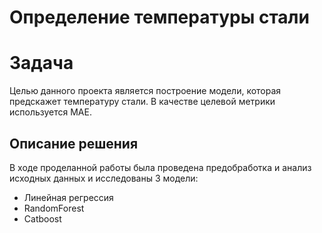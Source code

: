 # Определение температуры стали

# Задача
Целью данного проекта является построение модели, которая предскажет температуру стали. В качестве целевой метрики используется MAE.

## Описание решения
В ходе проделанной работы была проведена предобработка и анализ исходных данных и исследованы 3 модели:

* Линейная регрессия
* RandomForest
* Catboost
